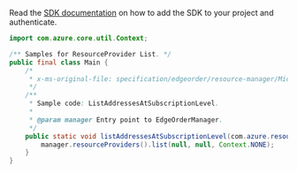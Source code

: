 Read the [SDK documentation](https://github.com/Azure/azure-sdk-for-java/blob/azure-resourcemanager-edgeorder_1.0.0-beta.1/sdk/edgeorder/azure-resourcemanager-edgeorder/README.md) on how to add the SDK to your project and authenticate.

```java
import com.azure.core.util.Context;

/** Samples for ResourceProvider List. */
public final class Main {
    /*
     * x-ms-original-file: specification/edgeorder/resource-manager/Microsoft.EdgeOrder/stable/2021-12-01/examples/ListAddressesAtSubscriptionLevel.json
     */
    /**
     * Sample code: ListAddressesAtSubscriptionLevel.
     *
     * @param manager Entry point to EdgeOrderManager.
     */
    public static void listAddressesAtSubscriptionLevel(com.azure.resourcemanager.edgeorder.EdgeOrderManager manager) {
        manager.resourceProviders().list(null, null, Context.NONE);
    }
}
```
